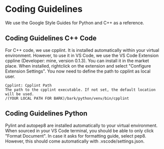 Coding Guidelines
================================

We use the Google Style Guides for Python and C++ as a reference.

## Coding Guidelines C++ Code

For C++ code, we use cpplint. It is installed automatically within your virtual environment. However, to use it in VS Code, we use the VS Code Extension cppline (Developer: mine, version 0.1.3). You can install it in the market place. When installed, rightclick on the extension and select "Configure Extension Settings". You now need to define the path to cpplint as local user. 

```
Cpplint: Cpplint Path
The path to the cpplint executable. If not set, the default location will be used.
/(YOUR LOCAL PATH FOR BARK)/bark/python/venv/bin/cpplint
```

## Coding Guidelines Python
Pylint and autopep8 are installed automatically to your virtual environment. When sourced in your VS Code terminal, you should be able to only click "Format Document". In case it asks for formatting guide, select pep8. However, this should come automatically with .vscode/settings.json.